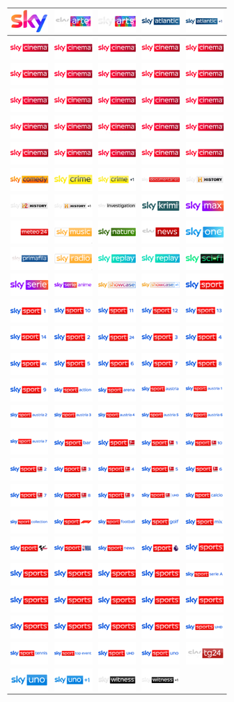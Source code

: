| ![](https://raw.githubusercontent.com/RevGear/logo/master/International/Sky/Sky.png) | ![](https://raw.githubusercontent.com/RevGear/logo/master/International/Sky/SkyArte.png) | ![](https://raw.githubusercontent.com/RevGear/logo/master/International/Sky/SkyArts.png) | ![](https://raw.githubusercontent.com/RevGear/logo/master/International/Sky/SkyAtlantic.png) | ![](https://raw.githubusercontent.com/RevGear/logo/master/International/Sky/SkyAtlanticPlus1.png) | 
|:---:|:---:|:---:|:---:|:---:| 
| ![](https://raw.githubusercontent.com/RevGear/logo/master/International/Sky/SkyCinema.png) | ![](https://raw.githubusercontent.com/RevGear/logo/master/International/Sky/SkyCinemaAction.png) | ![](https://raw.githubusercontent.com/RevGear/logo/master/International/Sky/SkyCinemaAnimation.png) | ![](https://raw.githubusercontent.com/RevGear/logo/master/International/Sky/SkyCinemaBestOf.png) | ![](https://raw.githubusercontent.com/RevGear/logo/master/International/Sky/SkyCinemaClassics.png) | 
| ![](https://raw.githubusercontent.com/RevGear/logo/master/International/Sky/SkyCinemaCollection.png) | ![](https://raw.githubusercontent.com/RevGear/logo/master/International/Sky/SkyCinemaComedy.png) | ![](https://raw.githubusercontent.com/RevGear/logo/master/International/Sky/SkyCinemaDrama.png) | ![](https://raw.githubusercontent.com/RevGear/logo/master/International/Sky/SkyCinemaDue.png) | ![](https://raw.githubusercontent.com/RevGear/logo/master/International/Sky/SkyCinemaDuePlus24.png) | 
| ![](https://raw.githubusercontent.com/RevGear/logo/master/International/Sky/SkyCinemaFamily.png) | ![](https://raw.githubusercontent.com/RevGear/logo/master/International/Sky/SkyCinemaFun.png) | ![](https://raw.githubusercontent.com/RevGear/logo/master/International/Sky/SkyCinemaGreats.png) | ![](https://raw.githubusercontent.com/RevGear/logo/master/International/Sky/SkyCinemaHits.png) | ![](https://raw.githubusercontent.com/RevGear/logo/master/International/Sky/SkyCinemaPremiere.png) | 
| ![](https://raw.githubusercontent.com/RevGear/logo/master/International/Sky/SkyCinemaPremieren.png) | ![](https://raw.githubusercontent.com/RevGear/logo/master/International/Sky/SkyCinemaPremierenPlus24.png) | ![](https://raw.githubusercontent.com/RevGear/logo/master/International/Sky/SkyCinemaRomance.png) | ![](https://raw.githubusercontent.com/RevGear/logo/master/International/Sky/SkyCinemaSciFiHorror.png) | ![](https://raw.githubusercontent.com/RevGear/logo/master/International/Sky/SkyCinemaSelect.png) | 
| ![](https://raw.githubusercontent.com/RevGear/logo/master/International/Sky/SkyCinemaSpecial.png) | ![](https://raw.githubusercontent.com/RevGear/logo/master/International/Sky/SkyCinemaSuspense.png) | ![](https://raw.githubusercontent.com/RevGear/logo/master/International/Sky/SkyCinemaThriller.png) | ![](https://raw.githubusercontent.com/RevGear/logo/master/International/Sky/SkyCinemaUno.png) | ![](https://raw.githubusercontent.com/RevGear/logo/master/International/Sky/SkyCinemaUnoPlus24.png) | 
| ![](https://raw.githubusercontent.com/RevGear/logo/master/International/Sky/SkyComedy.png) | ![](https://raw.githubusercontent.com/RevGear/logo/master/International/Sky/SkyCrime.png) | ![](https://raw.githubusercontent.com/RevGear/logo/master/International/Sky/SkyCrimePlus1.png) | ![](https://raw.githubusercontent.com/RevGear/logo/master/International/Sky/SkyDocumentaries.png) | ![](https://raw.githubusercontent.com/RevGear/logo/master/International/Sky/SkyHistory.png) | 
| ![](https://raw.githubusercontent.com/RevGear/logo/master/International/Sky/SkyHistory2.png) | ![](https://raw.githubusercontent.com/RevGear/logo/master/International/Sky/SkyHistoryPlus1.png) | ![](https://raw.githubusercontent.com/RevGear/logo/master/International/Sky/SkyInvestigation.png) | ![](https://raw.githubusercontent.com/RevGear/logo/master/International/Sky/SkyKrimi.png) | ![](https://raw.githubusercontent.com/RevGear/logo/master/International/Sky/SkyMax.png) | 
| ![](https://raw.githubusercontent.com/RevGear/logo/master/International/Sky/SkyMeteo24.png) | ![](https://raw.githubusercontent.com/RevGear/logo/master/International/Sky/SkyMusic.png) | ![](https://raw.githubusercontent.com/RevGear/logo/master/International/Sky/SkyNature.png) | ![](https://raw.githubusercontent.com/RevGear/logo/master/International/Sky/SkyNews.png) | ![](https://raw.githubusercontent.com/RevGear/logo/master/International/Sky/SkyOne.png) | 
| ![](https://raw.githubusercontent.com/RevGear/logo/master/International/Sky/SkyPrimafila.png) | ![](https://raw.githubusercontent.com/RevGear/logo/master/International/Sky/SkyRadio.png) | ![](https://raw.githubusercontent.com/RevGear/logo/master/International/Sky/SkyReplay.png) | ![](https://raw.githubusercontent.com/RevGear/logo/master/International/Sky/SkyReply.png) | ![](https://raw.githubusercontent.com/RevGear/logo/master/International/Sky/SkySciFi.png) | 
| ![](https://raw.githubusercontent.com/RevGear/logo/master/International/Sky/SkySerie.png) | ![](https://raw.githubusercontent.com/RevGear/logo/master/International/Sky/SkySerieAnime.png) | ![](https://raw.githubusercontent.com/RevGear/logo/master/International/Sky/SkyShowcase.png) | ![](https://raw.githubusercontent.com/RevGear/logo/master/International/Sky/SkyShowcasePlus1.png) | ![](https://raw.githubusercontent.com/RevGear/logo/master/International/Sky/SkySport.png) | 
| ![](https://raw.githubusercontent.com/RevGear/logo/master/International/Sky/SkySport1.png) | ![](https://raw.githubusercontent.com/RevGear/logo/master/International/Sky/SkySport10.png) | ![](https://raw.githubusercontent.com/RevGear/logo/master/International/Sky/SkySport11.png) | ![](https://raw.githubusercontent.com/RevGear/logo/master/International/Sky/SkySport12.png) | ![](https://raw.githubusercontent.com/RevGear/logo/master/International/Sky/SkySport13.png) | 
| ![](https://raw.githubusercontent.com/RevGear/logo/master/International/Sky/SkySport14.png) | ![](https://raw.githubusercontent.com/RevGear/logo/master/International/Sky/SkySport2.png) | ![](https://raw.githubusercontent.com/RevGear/logo/master/International/Sky/SkySport24.png) | ![](https://raw.githubusercontent.com/RevGear/logo/master/International/Sky/SkySport3.png) | ![](https://raw.githubusercontent.com/RevGear/logo/master/International/Sky/SkySport4.png) | 
| ![](https://raw.githubusercontent.com/RevGear/logo/master/International/Sky/SkySport4K.png) | ![](https://raw.githubusercontent.com/RevGear/logo/master/International/Sky/SkySport5.png) | ![](https://raw.githubusercontent.com/RevGear/logo/master/International/Sky/SkySport6.png) | ![](https://raw.githubusercontent.com/RevGear/logo/master/International/Sky/SkySport7.png) | ![](https://raw.githubusercontent.com/RevGear/logo/master/International/Sky/SkySport8.png) | 
| ![](https://raw.githubusercontent.com/RevGear/logo/master/International/Sky/SkySport9.png) | ![](https://raw.githubusercontent.com/RevGear/logo/master/International/Sky/SkySportAction.png) | ![](https://raw.githubusercontent.com/RevGear/logo/master/International/Sky/SkySportArena.png) | ![](https://raw.githubusercontent.com/RevGear/logo/master/International/Sky/SkySportAustria.png) | ![](https://raw.githubusercontent.com/RevGear/logo/master/International/Sky/SkySportAustria1.png) | 
| ![](https://raw.githubusercontent.com/RevGear/logo/master/International/Sky/SkySportAustria2.png) | ![](https://raw.githubusercontent.com/RevGear/logo/master/International/Sky/SkySportAustria3.png) | ![](https://raw.githubusercontent.com/RevGear/logo/master/International/Sky/SkySportAustria4.png) | ![](https://raw.githubusercontent.com/RevGear/logo/master/International/Sky/SkySportAustria5.png) | ![](https://raw.githubusercontent.com/RevGear/logo/master/International/Sky/SkySportAustria6.png) | 
| ![](https://raw.githubusercontent.com/RevGear/logo/master/International/Sky/SkySportAustria7.png) | ![](https://raw.githubusercontent.com/RevGear/logo/master/International/Sky/SkySportBar.png) | ![](https://raw.githubusercontent.com/RevGear/logo/master/International/Sky/SkySportBundesliga.png) | ![](https://raw.githubusercontent.com/RevGear/logo/master/International/Sky/SkySportBundesliga1.png) | ![](https://raw.githubusercontent.com/RevGear/logo/master/International/Sky/SkySportBundesliga10.png) | 
| ![](https://raw.githubusercontent.com/RevGear/logo/master/International/Sky/SkySportBundesliga2.png) | ![](https://raw.githubusercontent.com/RevGear/logo/master/International/Sky/SkySportBundesliga3.png) | ![](https://raw.githubusercontent.com/RevGear/logo/master/International/Sky/SkySportBundesliga4.png) | ![](https://raw.githubusercontent.com/RevGear/logo/master/International/Sky/SkySportBundesliga5.png) | ![](https://raw.githubusercontent.com/RevGear/logo/master/International/Sky/SkySportBundesliga6.png) | 
| ![](https://raw.githubusercontent.com/RevGear/logo/master/International/Sky/SkySportBundesliga7.png) | ![](https://raw.githubusercontent.com/RevGear/logo/master/International/Sky/SkySportBundesliga8.png) | ![](https://raw.githubusercontent.com/RevGear/logo/master/International/Sky/SkySportBundesliga9.png) | ![](https://raw.githubusercontent.com/RevGear/logo/master/International/Sky/SkySportBundesligaUHD.png) | ![](https://raw.githubusercontent.com/RevGear/logo/master/International/Sky/SkySportCalcio.png) | 
| ![](https://raw.githubusercontent.com/RevGear/logo/master/International/Sky/SkySportCollection.png) | ![](https://raw.githubusercontent.com/RevGear/logo/master/International/Sky/SkySportF1.png) | ![](https://raw.githubusercontent.com/RevGear/logo/master/International/Sky/SkySportFootball.png) | ![](https://raw.githubusercontent.com/RevGear/logo/master/International/Sky/SkySportGolf.png) | ![](https://raw.githubusercontent.com/RevGear/logo/master/International/Sky/SkySportMix.png) | 
| ![](https://raw.githubusercontent.com/RevGear/logo/master/International/Sky/SkySportMotoGP.png) | ![](https://raw.githubusercontent.com/RevGear/logo/master/International/Sky/SkySportNBA.png) | ![](https://raw.githubusercontent.com/RevGear/logo/master/International/Sky/SkySportNews.png) | ![](https://raw.githubusercontent.com/RevGear/logo/master/International/Sky/SkySportPremierLeague.png) | ![](https://raw.githubusercontent.com/RevGear/logo/master/International/Sky/SkySports.png) | 
| ![](https://raw.githubusercontent.com/RevGear/logo/master/International/Sky/SkySportsAction.png) | ![](https://raw.githubusercontent.com/RevGear/logo/master/International/Sky/SkySportsArena.png) | ![](https://raw.githubusercontent.com/RevGear/logo/master/International/Sky/SkySportsBoxOffice.png) | ![](https://raw.githubusercontent.com/RevGear/logo/master/International/Sky/SkySportsCricket.png) | ![](https://raw.githubusercontent.com/RevGear/logo/master/International/Sky/SkySportSerieA.png) | 
| ![](https://raw.githubusercontent.com/RevGear/logo/master/International/Sky/SkySportsF1.png) | ![](https://raw.githubusercontent.com/RevGear/logo/master/International/Sky/SkySportsFootball.png) | ![](https://raw.githubusercontent.com/RevGear/logo/master/International/Sky/SkySportsGolf.png) | ![](https://raw.githubusercontent.com/RevGear/logo/master/International/Sky/SkySportsMainEvent.png) | ![](https://raw.githubusercontent.com/RevGear/logo/master/International/Sky/SkySportsMix.png) | 
| ![](https://raw.githubusercontent.com/RevGear/logo/master/International/Sky/SkySportsNews.png) | ![](https://raw.githubusercontent.com/RevGear/logo/master/International/Sky/SkySportsNFL.png) | ![](https://raw.githubusercontent.com/RevGear/logo/master/International/Sky/SkySportsPremierLeague.png) | ![](https://raw.githubusercontent.com/RevGear/logo/master/International/Sky/SkySportsRacing.png) | ![](https://raw.githubusercontent.com/RevGear/logo/master/International/Sky/SkySportsUHD.png) | 
| ![](https://raw.githubusercontent.com/RevGear/logo/master/International/Sky/SkySportTennis.png) | ![](https://raw.githubusercontent.com/RevGear/logo/master/International/Sky/SkySportTopEvent.png) | ![](https://raw.githubusercontent.com/RevGear/logo/master/International/Sky/SkySportUHD.png) | ![](https://raw.githubusercontent.com/RevGear/logo/master/International/Sky/SkySportUno.png) | ![](https://raw.githubusercontent.com/RevGear/logo/master/International/Sky/SkyTG24.png) | 
| ![](https://raw.githubusercontent.com/RevGear/logo/master/International/Sky/SkyUno.png) | ![](https://raw.githubusercontent.com/RevGear/logo/master/International/Sky/SkyUnoPlus1.png) | ![](https://raw.githubusercontent.com/RevGear/logo/master/International/Sky/SkyWitness.png) | ![](https://raw.githubusercontent.com/RevGear/logo/master/International/Sky/SkyWitnessPlus1.png)  | 
